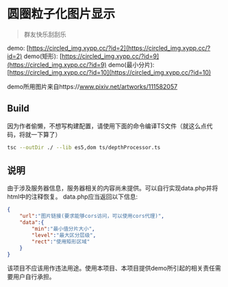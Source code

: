 # 圆圈粒子化图片显示

> 群友快乐刮刮乐

demo: [https://circled_img.xypp.cc/?id=2](https://circled_img.xypp.cc/?id=2)
demo(矩形): [https://circled_img.xypp.cc/?id=9](https://circled_img.xypp.cc/?id=9)
demo(最小分片): [https://circled_img.xypp.cc/?id=10](https://circled_img.xypp.cc/?id=10)

demo所用图片来自https://www.pixiv.net/artworks/111582057

## Build

因为作者偷懒，不想写构建配置，请使用下面的命令编译TS文件（就这么点代码，将就一下算了）

```bash
tsc --outDir ./ --lib es5,dom ts/depthProcessor.ts
```

## 说明
由于涉及服务器信息，服务器相关的内容尚未提供。可以自行实现data.php并将html中的注释恢复。
data.php应当返回以下信息:
```json
{
    "url":"图片链接(要求能够cors访问，可以使用cors代理)",
    "data":{
        "min":"最小值分片大小",
        "level":"最大区分层级",
        "rect":"使用矩形区域"
    }
}
```

该项目不应该用作违法用途。使用本项目、本项目提供demo所引起的相关责任需要用户自行承担。